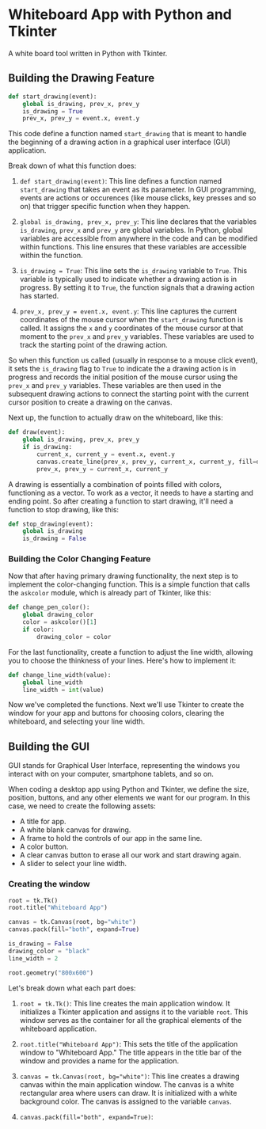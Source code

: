 # Whiteboard App with Python and Tkinter

A white board tool written in Python with Tkinter.

## Building the Drawing Feature

``` python
def start_drawing(event):
    global is_drawing, prev_x, prev_y
    is_drawing = True
    prev_x, prev_y = event.x, event.y
```

This code define a function named `start_drawing` that is meant to handle the beginning of a drawing action in a graphical user interface (GUI) application.

Break down of what this function does:

1. `def start_drawing(event)`: This line defines a function named `start_drawing` that takes an event as its parameter. In GUI programming, events are actions or occurences (like mouse clicks, key presses and so on) that trigger specific function when they happen.

2. `global is_drawing, prev_x, prev_y`: This line declares that the variables `is_drawing`, `prev_x` and `prev_y` are global variables. In Python, global variables are accessible from anywhere in the code and can be modified within functions. This line ensures that these variables are accessible within the function.

3. `is_drawing = True`: This line sets the `is_drawing` variable to `True`. This variable is typically used to indicate whether a drawing action is in progress. By setting it to `True`, the function signals that a drawing action has started.

4. `prev_x, prev_y = event.x, event.y`: This line captures the current coordinates of the mouse cursor when the `start_drawing` function is called. It assigns the `x` and `y` coordinates of the mouse cursor at that moment to the `prev_x` and `prev_y` variables. These variables are used to track the starting point of the drawing action.

So when this function us called (usually in response to a mouse click event), it sets the `is_drawing` flag to `True` to indicate the a drawing action is in progress and records the initial position of the mouse cursor using the `prev_x` and `prev_y` variables. These variables are then used in the subsequent drawing actions to connect the starting point with the current cursor position to create a drawing on the canvas.

Next up, the function to actually draw on the whiteboard, like this:
``` python
def draw(event):
    global is_drawing, prev_x, prev_y
    if is_drawing:
        current_x, current_y = event.x, event.y
        canvas.create_line(prev_x, prev_y, current_x, current_y, fill=drawing_color, width=line_width, capstyle=tk.ROUND, smooth=True)
        prev_x, prev_y = current_x, current_y
```

A drawing is essentially a combination of points filled with colors, functioning as a vector. To work as a vector, it needs to have a starting and ending point. So after creating a function to start drawing, it'll need a function to stop drawing, like this:
``` python
def stop_drawing(event):
    global is_drawing
    is_drawing = False
```

### Building the Color Changing Feature

Now that after having primary drawing functionality, the next step is to implement the color-changing function. This is a simple function that calls the `askcolor` module, which is already part of Tkinter, like this:
``` python
def change_pen_color():
    global drawing_color
    color = askcolor()[1]
    if color:
        drawing_color = color
```

For the last functionality, create a function to adjust the line width, allowing you to choose the thinkness of your lines. Here's how to implement it:
``` python
def change_line_width(value):
    global line_width
    line_width = int(value)
```

Now we've completed the functions. Next we'll use Tkinter to create the window for your app and buttons for choosing colors, clearing the whiteboard, and selecting your line width.

## Building the GUI

GUI stands for Graphical User Interface, representing the windows you interact with on your computer, smartphone tablets, and so on.

When coding a desktop app using Python and Tkinter, we define the size, position, buttons, and any other elements we want for our program. In this case, we need to create the following assets:
- A title for app.
- A white blank canvas for drawing.
- A frame to hold the controls of our app in the same line.
- A color button.
- A clear canvas button to erase all our work and start drawing again.
- A slider to select your line width.

### Creating the window

``` python
root = tk.Tk()
root.title("Whiteboard App")

canvas = tk.Canvas(root, bg="white")
canvas.pack(fill="both", expand=True)

is_drawing = False
drawing_color = "black"
line_width = 2

root.geometry("800x600")
```

Let's break down what each part does:
1. `root = tk.Tk()`: This line creates the main application window. It initializes a Tkinter application and assigns it to the variable `root`. This window serves as the container for all the graphical elements of the whiteboard application.

2. `root.title("Whiteboard App")`: This sets the title of the application window to "Whiteboard App." The title appears in the title bar of the window and provides a name for the application.

3. `canvas = tk.Canvas(root, bg="white")`: This line creates a drawing canvas within the main application window. The canvas is a white rectangular area where users can draw. It is initialized with a white background color. The canvas is assigned to the variable `canvas`.

4. `canvas.pack(fill="both", expand=True)`:
